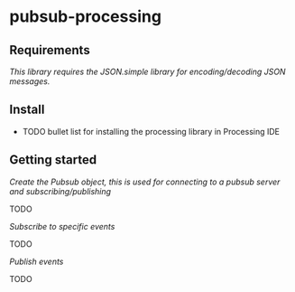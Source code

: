 # pubsub-processing

## Requirements
*This library requires the JSON.simple library for encoding/decoding JSON messages.*

## Install
* TODO bullet list for installing the processing library in Processing IDE

## Getting started
*Create the Pubsub object, this is used for connecting to a pubsub server and subscribing/publishing*

TODO

*Subscribe to specific events*

TODO

*Publish events*

TODO